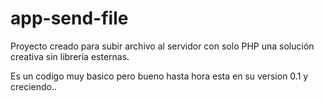 app-send-file
=============

Proyecto creado para subir archivo al servidor con solo PHP  una solución creativa sin librería esternas.

Es un codigo muy basico pero bueno hasta hora esta en su version 0.1 y creciendo..
